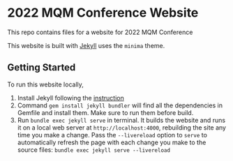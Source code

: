 # 2022 MQM Conference Website

This repo contains files for a website for 2022 MQM Conference 

This website is built with [Jekyll](https://jekyllrb.com/) uses the `minima` theme.

## Getting Started

To run this website locally,
1. Install Jekyll following the [instruction](https://jekyllrb.com/docs/installation/)
2. Command `gem install jekyll bundler` will find all the dependencies in Gemfile and install them. Make sure to run them before build.
3. Run `bundle exec jekyll serve` in terminal. It builds the website and runs it on a local web server at `http://localhost:4000`, rebuilding the site any time you make a change. Pass the `--livereload` option to `serve` to automatically refresh the page with each change you make to the source files: `bundle exec jekyll serve --livereload`
